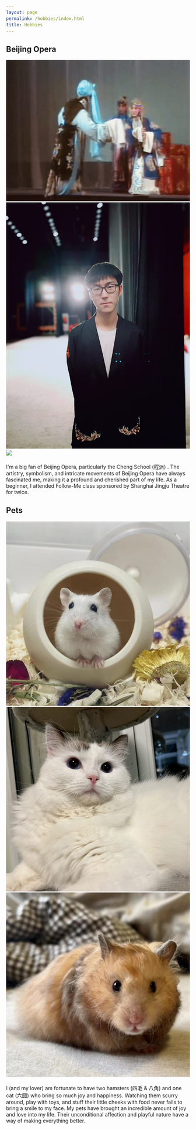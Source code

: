 ```yaml
---
layout: page
permalink: /hobbies/index.html
title: Hobbies
---
```


## Beijing Opera

<div class="third">
<img src="/images/BJ1.jpeg">
<img src="/images/BJ2.jpeg">
<img src="/images/BJ3.jpeg">
</div>
<br>I'm a big fan of Beijing Opera, particularly the Cheng School (程派) . The artistry, symbolism, and intricate movements of Beijing Opera have always fascinated me, making it a profound and cherished part of my life. As a beginner, I attended Follow-Me class sponsored by Shanghai Jingju Theatre for twice.

## Pets

<div class="third">
<img src="/images/P1.JPG">
<img src="/images/P2.JPG">
<img src="/images/P3.JPG">
</div>
<br>I (and my lover) am fortunate to have two hamsters (四毛 & 八角) and one cat (六圆) who bring so much joy and happiness. Watching them scurry around, play with toys, and stuff their little cheeks with food never fails to bring a smile to my face. My pets have brought an incredible amount of joy and love into my life. Their unconditional affection and playful nature have a way of making everything better. 
